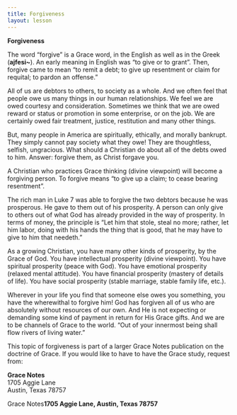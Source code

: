 ```yaml
---
title: Forgiveness
layout: lesson
---
```



**Forgiveness**

The word “forgive” is a Grace word, in the English as well as in the
Greek (**ajfesi\~**). An early meaning in English was “to give or to
grant”. Then, forgive came to mean “to remit a debt; to give up
resentment or claim for requital; to pardon an offense.”

All of us are debtors to others, to society as a whole. And we often
feel that people owe us many things in our human relationships. We feel
we are owed courtesy and consideration. Sometimes we think that we are
owed reward or status or promotion in some enterprise, or on the job. We
are certainly owed fair treatment, justice, restitution and many other
things.

But, many people in America are spiritually, ethically, and morally
bankrupt. They simply cannot pay society what they owe! They are
thoughtless, selfish, ungracious. What should a Christian do about all
of the debts owed to him. Answer: forgive them, as Christ forgave you.

A Christian who practices Grace thinking (divine viewpoint) will become
a forgiving person. To forgive means “to give up a claim; to cease
bearing resentment”.

The rich man in Luke 7 was able to forgive the two debtors because he
was prosperous. He gave to them out of his prosperity. A person can only
give to others out of what God has already provided in the way of
prosperity. In terms of money, the principle is “Let him that stole,
steal no more; rather, let him labor, doing with his hands the thing
that is good, that he may have to give to him that needeth.”

As a growing Christian, you have many other kinds of prosperity, by the
Grace of God. You have intellectual prosperity (divine viewpoint). You
have spiritual prosperity (peace with God). You have emotional
prosperity (relaxed mental attitude). You have financial prosperity
(mastery of details of life). You have social prosperity (stable
marriage, stable family life, etc.).

Wherever in your life you find that someone else owes you something, you
have the wherewithal to forgive him! God has forgiven all of us who are
absolutely without resources of our own. And He is not expecting or
demanding some kind of payment in return for His Grace gifts. And we are
to be channels of Grace to the world. “Out of your innermost being shall
flow rivers of living water.”

This topic of forgiveness is part of a larger Grace Notes publication on
the doctrine of Grace. If you would like to have to have the Grace
study, request from:

**Grace Notes**  
1705 Aggie Lane  
Austin, Texas 78757

Grace Notes**1705 Aggie Lane, Austin, Texas 78757**
